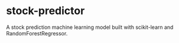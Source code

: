 # stock-predictor
A stock prediction machine learning model built with scikit-learn and RandomForestRegressor.
